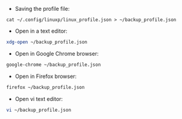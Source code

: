 - Saving the profile file:

```
cat ~/.config/linuxp/linux_profile.json > ~/backup_profile.json
```

- Open in a text editor:

```bash
xdg-open ~/backup_profile.json
```

- Open in Google Chrome browser:

```bash
google-chrome ~/backup_profile.json
```

- Open in Firefox browser:

```bash
firefox ~/backup_profile.json
```

- Open vi text editor:

```bash
vi ~/backup_profile.json
```